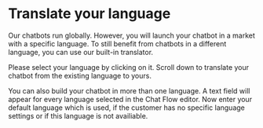 # Translate your language

Our chatbots run globally. However, you will launch your chatbot in a market with a specific language. To still benefit from chatbots in a different language, you can use our built-in translator.

Please select your language by clicking on it. Scroll down to translate your chatbot from the existing language to yours.

You can also build your chatbot in more than one language. A text field will appear for every language selected in the Chat Flow editor. Now enter your default language which is used, if the customer has no specific language settings or if this language is not availiable.
